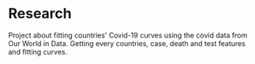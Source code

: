 # Research
Project about fitting countries' Covid-19 curves using the covid data from Our World in Data. Getting every countries, case, death and test features and fitting curves.
